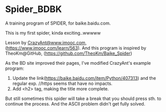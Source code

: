 # Spider_BDBK
A training program of SPIDER, for baike.baidu.com.

This is my first spider, kinda exciting..wwwww

Lesson by CrazyAnt@www.imooc.com, (https://www.imooc.com/learn/563).
And this program is inspired by TheoKm@GitHub, (https://github.com/TheoKm/Baike_Spider)

As the BD site improved their pages, I've modified CrazyAnt's example program:
1. Update the link(https://baike.baidu.com/item/Python/407313) and the regular exp. //https seems that have no impacts.
2. Add \<h2\> tag, making the title more complete.

But still sometimes this spider will take a break that you should press sth. to continue the process.
And the ASCII problem didn't get fully solved.
